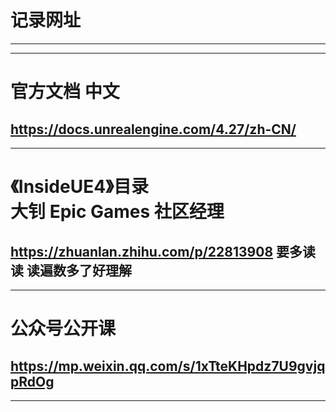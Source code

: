 # 记录网址
------------------------------------------
------------------------------------------

官方文档 中文
==========================================
https://docs.unrealengine.com/4.27/zh-CN/
------------------------------------------
------------------------------------------
《InsideUE4》目录  
大钊 Epic Games 社区经理
==========================================
https://zhuanlan.zhihu.com/p/22813908  要多读读 读遍数多了好理解
------------------------------------------
------------------------------------------

公众号公开课
==========================================
https://mp.weixin.qq.com/s/1xTteKHpdz7U9gvjqpRdOg
------------------------------------------
------------------------------------------
